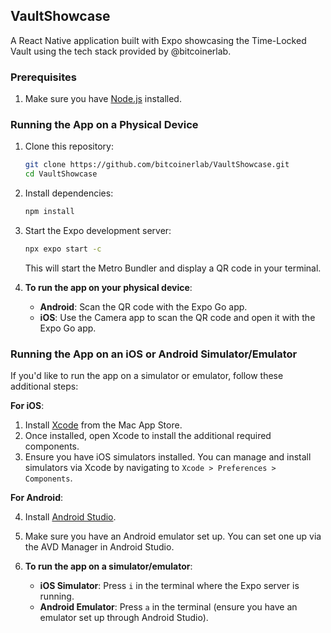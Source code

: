 ## VaultShowcase

A React Native application built with Expo showcasing the Time-Locked Vault using the tech stack provided by @bitcoinerlab.

### Prerequisites

1. Make sure you have [Node.js](https://nodejs.org/) installed.

### Running the App on a Physical Device

1. Clone this repository:
    ```bash
    git clone https://github.com/bitcoinerlab/VaultShowcase.git
    cd VaultShowcase
    ```

2. Install dependencies:
    ```bash
    npm install
    ```

3. Start the Expo development server:
    ```bash
    npx expo start -c
    ```

    This will start the Metro Bundler and display a QR code in your terminal.

4. **To run the app on your physical device**:
    - **Android**: Scan the QR code with the Expo Go app.
    - **iOS**: Use the Camera app to scan the QR code and open it with the Expo Go app.

### Running the App on an iOS or Android Simulator/Emulator

If you'd like to run the app on a simulator or emulator, follow these additional steps:

**For iOS**:

1. Install [Xcode](https://apps.apple.com/app/xcode/id497799835) from the Mac App Store.
2. Once installed, open Xcode to install the additional required components.
3. Ensure you have iOS simulators installed. You can manage and install simulators via Xcode by navigating to `Xcode > Preferences > Components`.

**For Android**:

4. Install [Android Studio](https://developer.android.com/studio).
5. Make sure you have an Android emulator set up. You can set one up via the AVD Manager in Android Studio.

6. **To run the app on a simulator/emulator**:
    - **iOS Simulator**: Press `i` in the terminal where the Expo server is running.
    - **Android Emulator**: Press `a` in the terminal (ensure you have an emulator set up through Android Studio).
